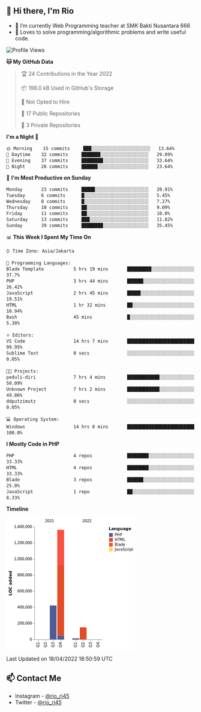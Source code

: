 ## 👋 Hi there, I'm Rio 

-  🔭 I’m currently Web Programming teacher at SMK Bakti Nusantara 666
-  💬 Loves to solve programming/algorithmic problems and write useful code.

<!--START_SECTION:waka-->
![Profile Views](http://img.shields.io/badge/Profile%20Views-3-blue)

**🐱 My GitHub Data** 

> 🏆 24 Contributions in the Year 2022
 > 
> 📦 198.0 kB Used in GitHub's Storage 
 > 
> 🚫 Not Opted to Hire
 > 
> 📜 17 Public Repositories 
 > 
> 🔑 3 Private Repositories  
 > 
**I'm a Night 🦉** 

```text
🌞 Morning    15 commits     ███░░░░░░░░░░░░░░░░░░░░░░   13.64% 
🌆 Daytime    32 commits     ███████░░░░░░░░░░░░░░░░░░   29.09% 
🌃 Evening    37 commits     ████████░░░░░░░░░░░░░░░░░   33.64% 
🌙 Night      26 commits     ██████░░░░░░░░░░░░░░░░░░░   23.64%

```
📅 **I'm Most Productive on Sunday** 

```text
Monday       23 commits     █████░░░░░░░░░░░░░░░░░░░░   20.91% 
Tuesday      6 commits      █░░░░░░░░░░░░░░░░░░░░░░░░   5.45% 
Wednesday    8 commits      █░░░░░░░░░░░░░░░░░░░░░░░░   7.27% 
Thursday     10 commits     ██░░░░░░░░░░░░░░░░░░░░░░░   9.09% 
Friday       11 commits     ██░░░░░░░░░░░░░░░░░░░░░░░   10.0% 
Saturday     13 commits     ███░░░░░░░░░░░░░░░░░░░░░░   11.82% 
Sunday       39 commits     ████████░░░░░░░░░░░░░░░░░   35.45%

```


📊 **This Week I Spent My Time On** 

```text
⌚︎ Time Zone: Asia/Jakarta

💬 Programming Languages: 
Blade Template           5 hrs 19 mins       █████████░░░░░░░░░░░░░░░░   37.7% 
PHP                      3 hrs 44 mins       ██████░░░░░░░░░░░░░░░░░░░   26.42% 
JavaScript               2 hrs 45 mins       █████░░░░░░░░░░░░░░░░░░░░   19.51% 
HTML                     1 hr 32 mins        ██░░░░░░░░░░░░░░░░░░░░░░░   10.94% 
Bash                     45 mins             █░░░░░░░░░░░░░░░░░░░░░░░░   5.38%

🔥 Editors: 
VS Code                  14 hrs 7 mins       █████████████████████████   99.95% 
Sublime Text             0 secs              ░░░░░░░░░░░░░░░░░░░░░░░░░   0.05%

🐱‍💻 Projects: 
peduli-diri              7 hrs 4 mins        ████████████░░░░░░░░░░░░░   50.09% 
Unknown Project          7 hrs 2 mins        ████████████░░░░░░░░░░░░░   49.86% 
ddputzimutz              0 secs              ░░░░░░░░░░░░░░░░░░░░░░░░░   0.05%

💻 Operating System: 
Windows                  14 hrs 8 mins       █████████████████████████   100.0%

```

**I Mostly Code in PHP** 

```text
PHP                      4 repos             ████████░░░░░░░░░░░░░░░░░   33.33% 
HTML                     4 repos             ████████░░░░░░░░░░░░░░░░░   33.33% 
Blade                    3 repos             ██████░░░░░░░░░░░░░░░░░░░   25.0% 
JavaScript               1 repo              ██░░░░░░░░░░░░░░░░░░░░░░░   8.33%

```


**Timeline**

![Chart not found](https://raw.githubusercontent.com/neushepa/neushepa/main/charts/bar_graph.png) 


 Last Updated on 18/04/2022 18:50:59 UTC
<!--END_SECTION:waka-->

## 📫 Contact Me
- Instagram - [@rio_rj45](https://www.instagram.com/rio_rj45/)
- Twitter - [@rio_rj45](https://twitter.com/rio_rj45)

